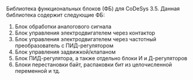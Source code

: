 Библиотека функциональных блоков (ФБ) для CoDeSys 3.5.
Данная библиотека содержит следующие ФБ:
1) Блок обработки аналогового сигнала
2) Блок управления электродвигателем через контактор
3) Блок управления электродвигателем через частотный преобразователь с ПИД-регулятором
4) Блок управления задвижкой/клапаном
5) Блок ПИД-регулятора, а также отдельно блоки И и Д-регуляторов
6) Блоки перестановки байт, распаковки бит из целочисленной переменной и тд.
